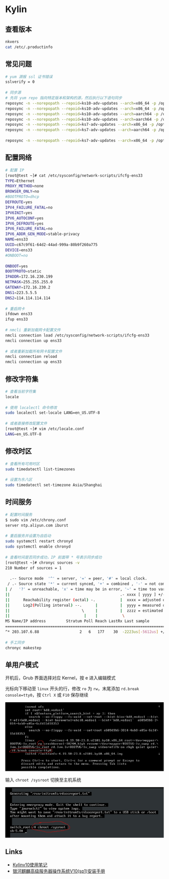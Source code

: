 # Kylin

## 查看版本

```sh
nkvers
cat /etc/.productinfo
```

## 常见问题

```sh
# yum 源报 ssl 证书错误
sslverify = 0

# 同步源
# 先将 yum repo 指向特定版本和架构的源，然后执行以下语句同步
reposync -n --norepopath --repoid=ks10-adv-updates --arch=x86_64 -p /opt/mirror/os/kylin/v10sp2/updates/x86_64
reposync -n --norepopath --repoid=ks10-adv-updates --arch=x86_64 -p /opt/mirror/os/kylin/v10sp1/updates/x86_64
reposync -n --norepopath --repoid=ks10-adv-updates --arch=aarch64 -p /opt/mirror/os/kylin/v10sp2/updates/aarch64
reposync -n --norepopath --repoid=ks10-adv-updates --arch=aarch64 -p /opt/mirror/os/kylin/v10sp1/updates/aarch64
reposync -n --norepopath --repoid=ks7-adv-updates --arch=x86_64 -p /opt/mirror/os/kylin/v7/updates/x86_64
reposync -n --norepopath --repoid=ks7-adv-updates --arch=aarch64 -p /opt/mirror/os/kylin/v7/updates/aarch64

reposync -n --norepopath --repoid=ks7-adv-updates --arch=x86_64 -p /opt/mirror/os/kylin/v7/updates/x86_64 --urls
```

## 配置网络

```sh
# 配置 IP
[root@test ~]# cat /etc/sysconfig/network-scripts/ifcfg-ens33
TYPE=Ethernet
PROXY_METHOD=none
BROWSER_ONLY=no
#BOOTPROTO=dhcp
DEFROUTE=yes
IPV4_FAILURE_FATAL=no
IPV6INIT=yes
IPV6_AUTOCONF=yes
IPV6_DEFROUTE=yes
IPV6_FAILURE_FATAL=no
IPV6_ADDR_GEN_MODE=stable-privacy
NAME=ens33
UUID=c67c9f61-64d2-44ad-999a-80b9f260a775
DEVICE=ens33
#ONBOOT=no

ONBOOT=yes
BOOTPROTO=static
IPADDR=172.16.230.199
NETMASK=255.255.255.0
GATEWAY=172.16.230.2
DNS1=223.5.5.5
DNS2=114.114.114.114

# 重启网卡
ifdown ens33
ifup ens33

# nmcli 重新加载网卡配置文件
nmcli connection load /etc/sysconfig/network-scripts/ifcfg-ens33
nmcli connection up ens33

# 或者重新加载所有网卡配置文件
nmcli connection reload
nmcli connection up ens33
```

## 修改字符集

```sh
# 查看当前字符集
locale

# 使用 localectl 命令修改
sudo localectl set-locale LANG=en_US.UTF-8

# 或者直接修改配置文件
[root@test ~]# vim /etc/locale.conf
LANG=en_US.UTF-8
```

## 修改时区

```sh
# 查看所有可用时区
sudo timedatectl list-timezones

# 设置为东八区
sudo timedatectl set-timezone Asia/Shanghai
```

## 时间服务

```sh
# 配置时间服务
$ sudo vim /etc/chrony.conf
server ntp.aliyun.com iburst

# 重启服务并设置为自启动
sudo systemctl restart chronyd
sudo systemctl enable chronyd

# 查看时间是否同步成功，IP 前面带 * 号表示同步成功
[root@test ~]# chronyc sources -v
210 Number of sources = 1

  .-- Source mode  '^' = server, '=' = peer, '#' = local clock.
 / .- Source state '*' = current synced, '+' = combined , '-' = not combined,
| /   '?' = unreachable, 'x' = time may be in error, '~' = time too variable.
||                                                 .- xxxx [ yyyy ] +/- zzzz
||      Reachability register (octal) -.           |  xxxx = adjusted offset,
||      Log2(Polling interval) --.      |          |  yyyy = measured offset,
||                                \     |          |  zzzz = estimated error.
||                                 |    |           \
MS Name/IP address         Stratum Poll Reach LastRx Last sample               
===============================================================================
^* 203.107.6.88                  2   6   177    30  -2223us[-5612us] +/-   34ms

# 手工同步
chronyc makestep
```

## 单用户模式

开机后，Grub 界面选择对应 Kernel，按 e 进入编辑模式

光标向下移动至 `linux` 开头的行，修改 `ro` 为 `rw`，末尾添加 `rd.break console=tty0`，按 `Ctrl X` 或 `F10` 保存继续

![](img/single-user-mode.jpg)

输入 `chroot /sysroot` 切换至主机系统

![](img/chroot-sysroot.jpg)

## Links

- [Kylinv10使用笔记](https://www.cnblogs.com/Leonardo-li/category/2250745.html)
- [银河麒麟高级服务器操作系统V10(sp1)安装手册](https://www.kancloud.cn/desktop/lv200/2659715)
